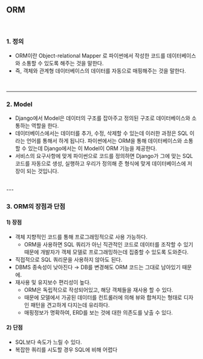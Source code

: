 ## ORM

<br>

### 1. 정의
- ORM이란 Object-relational Mapper 로 파이썬에서 작성한 코드를 데이터베이스와 소통할 수 있도록 해주는 것을 말한다. 
- 즉, 객체와 관계형 데이터베이스의 데이터를 자동으로 매핑해주는 것을 말한다.

<br>

---

### 2. Model
- Django에서 Model은 데이터의 구조를 잡아주고 정의된 구조로 데이터베이스와 소통하는 역할을 한다.
- 데이터베이스에서는 데이터를 추가, 수정, 삭제할 수 있는데 이러한 과정은 SQL 이라는 언어를 통해서 하게 됩니다. 파이썬에서는 ORM을 통해 데이터베이스와 소통할 수 있는데 Django에서는 이 Model이 ORM 기능을 제공한다.
- 서비스의 요구사항에 맞게 파이썬으로 코드를 정의하면 Django가 그에 맞는 SQL 코드를 자동으로 생성, 실행하고 우리가 정의해 준 형식에 맞게 데이터베이스에 저장이 되는 것입니다.

<br>
---

### 3. ORM의 장점과 단점

#### 1) 장점
- 객체 지향적인 코드를 통해 프로그래밍적으로 사용 가능하다.
    - ORM을 사용하면 SQL 쿼리가 아닌 직관적인 코드로 데이터를 조작할 수 있기 때문에 개발자가 
    객체 모델로 프로그래밍하는데 집중할 수 있도록 도와준다.
- 직접적으로 SQL 쿼리문을 사용하지 않아도 된다.
- DBMS 종속성이 낮아진다 → DB를 변경해도 ORM 코드는 그대로 남아있기 때문에.
- 재사용 및 유지보수 편리성이 높다.
    - ORM은 독립적으로 작성되어있고, 해당 객체들을 재사용 할 수 있다.
    - 때문에 모델에서 가공된 데이터를 컨트롤러에 의해 뷰와 합쳐지는 형태로 디자인 패턴을 견고하게 다지는데 유리하다.
    - 매핑정보가 명확하여, ERD를 보는 것에 대한 의존도를 낮출 수 있다.

#### 2) 단점

- SQL보다 속도가 느릴 수 있다.
- 복잡한 쿼리를 시도할 경우 SQL에 비해 어렵다